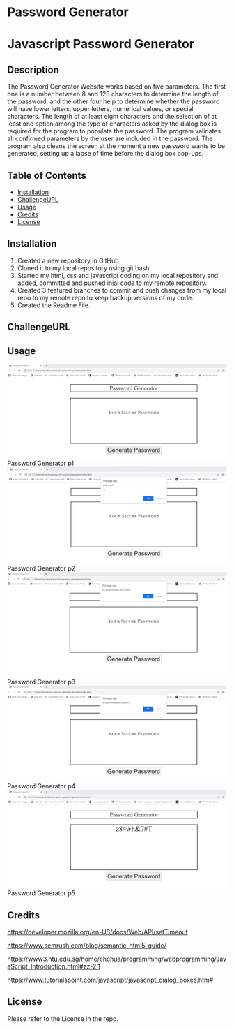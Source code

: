 # Password Generator

# Javascript Password Generator

## Description

The Password Generator Website works based on five parameters. The first one is a number between 8 and 128 characters to determine the length of the password, and the other four help to determine whether the password will have lower letters, upper letters, numerical values, or special characters. The length of at least eight characters and the selection of at least one option among the type of characters asked by the dialog box is required for the program to populate the password. The program validates all confirmed parameters by the user are included in the password. The program also cleans the screen at the moment a new password wants to be generated, setting up a lapse of time before the dialog box pop-ups.

## Table of Contents

- [Installation](#installation)
- [ChallengeURL](#challengeurl)
- [Usage](#usage)
- [Credits](#credits)
- [License](#license)

## Installation

1. Created a new repository in GitHub
2. Cloned it to my local repository using git bash.
3. Started my html, css and javascript coding on my local repository and added, committed and pushed inial code to my remote repository.
4. Created 3 featured branches to commit and push changes from my local repo to my remote repo to keep backup versions of my code.
5. Created the Readme File.

## ChallengeURL



## Usage 

![alt "Password Generator"](./assets/images/generatepasswordp1.png) Password Generator p1
![alt "Password Generator"](./assets/images/generatepasswordp2.png) Password Generator p2
![alt "Password Generator"](./assets/images/generatepasswordp3.png) Password Generator p3
![alt "Password Generator"](./assets/images/generatepasswordp4.png) Password Generator p4
![alt "Password Generator"](./assets/images/generatepasswordp5.png) Password Generator p5



## Credits

https://developer.mozilla.org/en-US/docs/Web/API/setTimeout

https://www.semrush.com/blog/semantic-html5-guide/

https://www3.ntu.edu.sg/home/ehchua/programming/webprogramming/JavaScript_Introduction.html#zz-2.1

https://www.tutorialspoint.com/javascript/javascript_dialog_boxes.htm#


## License

Please refer to the License in the repo.







